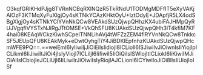 O3kqfGRIKHdPJjg8TVRnNCBqRXlNQzR5TkRNdU1TODMgMDFfIT5eXyVAKjAlOzF3KTMqXyFuXlgjOy4sKTNkYCAzKHktOyU+IztOdyE+JDApfjR5LX4odSBgXlgjOy4sKTNkYClYVnNkQCw8VEAkdSUzQjwpQHhzKX4ubiFAJHMpQyRUJVgqfiVYSTxNJiRgJTtOMSE+VkQhSFU8KUAkdSUzQjwpQHh3IT4kfiM7KF4hai08KEAqWCkzKiwhSCpeITNNLihAVj4tWFZzZEM4flRYVnNkQCw8TnkkcSF5JEUpQFU8KEAkMyk+eDwtOyhgTiY4JiBDKlEpfnhzKUAkdSUzQjwpQHcmWFE9PQ==.==weiEmI6IyIiwiIjJiOiEiIsIidiojI8ICLiolI6ISJiwiIvJiOiwnIsIiYiojIpICLikmI6IiJiwiItJiOi4jIsIyViojI7ICLiIjI6IifiwiI5IiOiQiIsISWiojItICLiokI6IiKiwiIMJiOiAiIsICbiojIeJCLiUjI6IiLiwiIrJiOiwiIsIyRiojIAJCLionI6ICYiwiIoJiOi8lIsIiUiojIoISf
